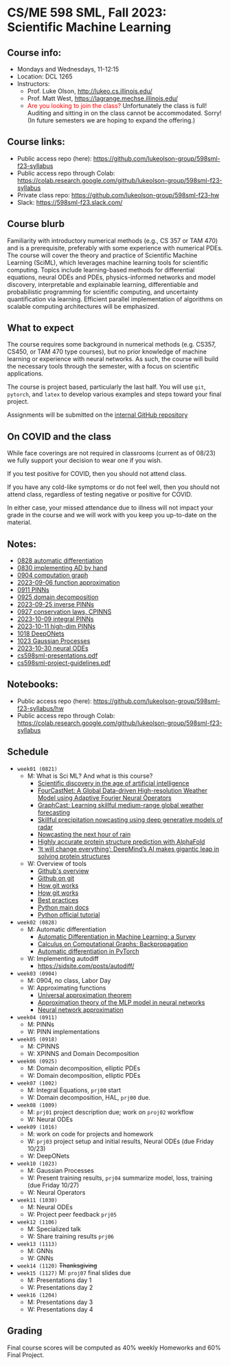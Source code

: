 # CS/ME 598 SML, Fall 2023: Scientific Machine Learning

## Course info:
* Mondays and Wednesdays, 11-12:15
* Location: DCL 1265
* Instructors:
  * Prof. Luke Olson, http://lukeo.cs.illinois.edu/
  * Prof. Matt West, https://lagrange.mechse.illinois.edu/
  * <span style="color:red">Are you looking to join the class?</span>   Unfortunately the class is full!  Auditing and sitting in on the class cannot be accommodated.  Sorry! (In future semesters we are hoping to expand the offering.)

## Course links:
* Public access repo (here): https://github.com/lukeolson-group/598sml-f23-syllabus
* Public access repo through Colab: https://colab.research.google.com/github/lukeolson-group/598sml-f23-syllabus
* Private class repo: https://github.com/lukeolson-group/598sml-f23-hw
* Slack: https://598sml-f23.slack.com/

## Course blurb

Familiarity with introductory numerical methods (e.g., CS 357 or TAM 470) and
is a prerequisite, preferably with some experience with numerical PDEs. The
course will cover the theory and practice of Scientific Machine Learning
(SciML), which leverages machine learning tools for scientific computing.
Topics include learning-based methods for differential equations, neural ODEs
and PDEs, physics-informed networks and model discovery, interpretable and
explainable learning, differentiable and probabilistic programming for
scientific computing, and uncertainty quantification via learning. Efficient
parallel implementation of algorithms on scalable computing architectures will
be emphasized.

## What to expect

The course requires some background in numerical methods (e.g. CS357, CS450, or
TAM 470 type courses), but no prior knowledge of machine learning or experience
with neural networks.  As such, the course will build the necessary tools through
the semester, with a focus on scientific applications.

The course is project based, particularly the last half.  You will use `git`,
`pytorch`, and `latex` to develop various examples and steps toward your final
project.

Assignments will be submitted on the [internal GitHub repository](https://github.com/lukeolson-group/598sml-f23-hw)

## On COVID and the class

While face coverings are not required in classrooms (current as of 08/23) we
fully support your decision to wear one if you wish.

If you test positive for COVID, then you should not attend class.

If you have any cold-like symptoms or do not feel well, then you should not
attend class, regardless of testing negative or positive for COVID.

In either case, your missed attendance due to illness will not impact
your grade in the course and we will work with you keep you up-to-date
on the material.

## Notes:

- [0828 automatic differentiation](./lectures/598sml-20230828-auto-diff.pdf)
- [0830 implementing AD by hand](./lectures/598sml-20230830-implement-auto-diff.pdf)
- [0904 computation graph](./lectures/598sml-20230904-comp-graph.pdf)
- [2023-09-06 function approximation](./lectures/598sml-20230906-func-approx.pdf)
- [0911 PINNs](./lectures/598sml-20230911-pinns.pdf)
- [0925 domain decomposition](./lectures/598sml-20230925-domain-decomp.pdf)
- [2023-09-25 inverse PINNs](./lectures/598sml-20230925-inverse-pinns.pdf)
- [0927 conservation laws, CPINNS](./lectures/598sml-20230927-conservation-laws.pdf)
- [2023-10-09 integral PINNs](./lectures/598sml-20231009-integral-pinns.pdf)
- [2023-10-11 high-dim PINNs](./lectures/598sml-20231011-high-dim-pinns.pdf)
- [1018 DeepONets](./lectures/598sml-20231018-deeponets.pdf)
- [1023 Gaussian Processes](./lectures/598sml-20231023-gaussian-processes.pdf)
- [2023-10-30 neural ODEs](./lectures/598sml-20231030-neural-odes.pdf)
- [cs598sml-presentations.pdf](cs598sml-presentations.pdf)
- [cs598sml-project-guidelines.pdf](cs598sml-project-guidelines.pdf)

## Notebooks:

- Public access repo (here): https://github.com/lukeolson-group/598sml-f23-syllabus/hw
- Public access repo through Colab: https://colab.research.google.com/github/lukeolson-group/598sml-f23-syllabus

## Schedule

- `week01 (0821)`
  - M: What is Sci ML? And what is this course?
    - [Scientific discovery in the age of artificial intelligence](https://www.nature.com/articles/s41586-023-06221-2)
    - [FourCastNet: A Global Data-driven High-resolution Weather Model using Adaptive Fourier Neural Operators](https://dl.acm.org/doi/abs/10.1145/3592979.3593412)
    - [GraphCast: Learning skillful medium-range global weather forecasting](https://arxiv.org/abs/2212.12794)
    - [Skillful precipitation nowcasting using deep generative models of radar](https://www.nature.com/articles/s41586-021-03854-z)
    - [Nowcasting the next hour of rain](https://www.deepmind.com/blog/nowcasting-the-next-hour-of-rain)
    - [Highly accurate protein structure prediction with AlphaFold](https://www.nature.com/articles/s41586-021-03819-2)
    - [‘It will change everything’: DeepMind’s AI makes gigantic leap in solving protein structures](https://www.nature.com/articles/d41586-020-03348-4)
  - W: Overview of tools
      - [Github's overview](https://docs.github.com/get-started)
      - [Github on git](https://docs.github.com/en/get-started/using-git/about-git)
      - [How git works](https://eagain.net/articles/git-for-computer-scientists/)
      - [How git works](https://www.cduan.com/technical/git/)
      - [Best practices](http://sethrobertson.github.io/GitBestPractices/)
      - [Python main docs](https://docs.python.org/)
      - [Python official tutorial](https://docs.python.org/3/tutorial/index.html)
- `week02 (0828)`
  - M: Automatic differentiation
      - [Automatic Differentiation in Machine Learning: a Survey](https://arxiv.org/pdf/1502.05767.pdf)
      - [Calculus on Computational Graphs: Backpropagation](http://colah.github.io/posts/2015-08-Backprop/)
      - [Automatic differentiation in PyTorch](https://openreview.net/pdf?id=BJJsrmfCZ)
  - W: Implementing autodiff
      - https://sidsite.com/posts/autodiff/
- `week03 (0904)`
   - M: 0904, no class, Labor Day
   - W: Approximating functions
       - [Universal approximation theorem](https://en.wikipedia.org/wiki/Universal_approximation_theorem)
       - [Approximation theory of the MLP model in neural networks](https://www.cambridge.org/core/journals/acta-numerica/article/approximation-theory-of-the-mlp-model-in-neural-networks/18072C558C8410C4F92A82BCC8FC8CF9)
       - [Neural network approximation](https://www.cambridge.org/core/journals/acta-numerica/article/neural-network-approximation/7077A90FB36D405D903DCC82683B7A48)
- `week04 (0911)`
  - M: PINNs
  - W: PINN implementations
- `week05 (0918)`
  - M: CPINNS
  - W: XPINNS and Domain Decomposition
- `week06 (0925)`
  - M: Domain decomposition, elliptic PDEs
  - W: Domain decomposition, elliptic PDEs
- `week07 (1002)`
  - M: Integral Equations, `prj00` start
  - W: Domain decomposition, HAL, `prj00` due.
- `week08 (1009)`
  - M: `prj01` project description due; work on `proj02` workflow
  - W: Neural ODEs
- `week09 (1016)`
  - M: work on code for projects and homework
  - W: `prj03` project setup and initial results, Neural ODEs (due Friday 10/23)
  - W: DeepONets
- `week10 (1023)`
  - M: Gaussian Processes
  - W: Present training results, `prj04` summarize model, loss, training (due Friday 10/27)
  - W: Neural Operators
- `week11 (1030)`
  - M: Neural ODEs
  - W: Project peer feedback `prj05`
- `week12 (1106)`
  - M: Specialized talk
  - W: Share training results `prj06`
- `week13 (1113)`
  - M: GNNs
  - W: GNNs
- `week14 (1120)` ~~Thanksgiving~~
- `week15 (1127)`
    M: `proj07` final slides due
  - M: Presentations day 1
  - W: Presentations day 2
- `week16 (1204)`
  - M: Presentations day 3
  - W: Presentations day 4

## Grading

Final course scores will be computed as 40% weekly Homeworks and 60% Final Project.
